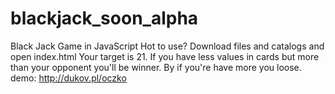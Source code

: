 # blackjack_soon_alpha
Black Jack Game in JavaScript
Hot to use?
Download files and catalogs and open index.html
Your target is 21.
If you have less values in cards but more than your opponent you'll be winner. By if you're have more you loose.
demo:
http://dukov.pl/oczko
